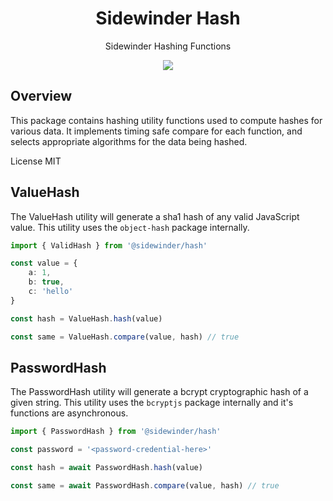 <div align='center'>

<h1>Sidewinder Hash</h1>

<p>Sidewinder Hashing Functions</p>

[<img src="https://img.shields.io/npm/v/@sidewinder/hash?label=%40sidewinder%2Fhash">](https://www.npmjs.com/package/@sidewinder/hash)

</div>

## Overview

This package contains hashing utility functions used to compute hashes for various data. It implements timing safe compare for each function, and selects appropriate algorithms for the data being hashed.

License MIT

## ValueHash

The ValueHash utility will generate a sha1 hash of any valid JavaScript value. This utility uses the `object-hash` package internally.

```typescript
import { ValidHash } from '@sidewinder/hash'

const value = {
    a: 1,
    b: true,
    c: 'hello'
}

const hash = ValueHash.hash(value)

const same = ValueHash.compare(value, hash) // true
```

## PasswordHash

The PasswordHash utility will generate a bcrypt cryptographic hash of a given string. This utility uses the `bcryptjs` package internally and it's functions are asynchronous.

```typescript
import { PasswordHash } from '@sidewinder/hash'

const password = '<password-credential-here>'

const hash = await PasswordHash.hash(value)

const same = await PasswordHash.compare(value, hash) // true
```